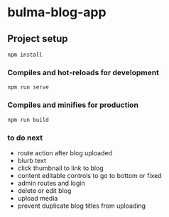 # bulma-blog-app

## Project setup
```
npm install
```

### Compiles and hot-reloads for development
```
npm run serve
```

### Compiles and minifies for production
```
npm run build
```

### to do next

* route action after blog uploaded
* blurb text
* click thumbnail to link to blog
* content editable controls to go to bottom or fixed
* admin routes and login
* delete or edit blog
* upload media
* prevent duplicate blog titles from uploading